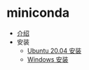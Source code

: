 # miniconda

* [介绍](介绍.md)
* 安装
  + [Ubuntu 20.04 安装](../../../../../Linux/Ubuntu/20.04/软件安装/安装miniconda.md)
  + [Windows 安装](Windows安装.md)
